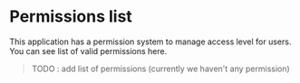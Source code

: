 # Permissions list
This application has a permission system to manage access level for users.
You can see list of valid permissions here.

> TODO : add list of permissions (currently we haven't any permission)
